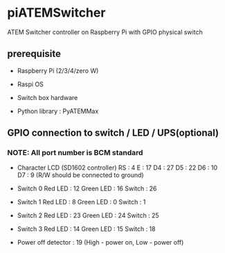 # piATEMSwitcher
ATEM Switcher controller on Raspberry Pi with GPIO physical switch

## prerequisite
- Raspberry Pi (2/3/4/zero W)
- Raspi OS

- Switch box hardware

- Python library : PyATEMMax

## GPIO connection to switch / LED / UPS(optional)

### NOTE: All port number is BCM standard

- Character LCD (SD1602 controller)
  RS : 4
  E  : 17
  D4 : 27
  D5 : 22
  D6 : 10
  D7 : 9
  (R/W should be connected to ground)

- Switch 0
  Red LED   : 12
  Green LED : 16
  Switch    : 26

- Switch 1
  Red LED   : 8
  Green LED : 0
  Switch    : 1

- Switch 2
  Red LED   : 23
  Green LED : 24 
  Switch    : 25

- Switch 3
  Red LED   : 14
  Green LED : 15
  Switch    : 18

- Power off detector : 19
  (High - power on, Low - power off)


